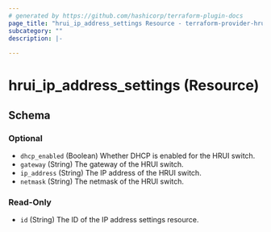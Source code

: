 ```yaml
---
# generated by https://github.com/hashicorp/terraform-plugin-docs
page_title: "hrui_ip_address_settings Resource - terraform-provider-hrui"
subcategory: ""
description: |-
  
---
```


# hrui_ip_address_settings (Resource)





<!-- schema generated by tfplugindocs -->
## Schema

### Optional

- `dhcp_enabled` (Boolean) Whether DHCP is enabled for the HRUI switch.
- `gateway` (String) The gateway of the HRUI switch.
- `ip_address` (String) The IP address of the HRUI switch.
- `netmask` (String) The netmask of the HRUI switch.

### Read-Only

- `id` (String) The ID of the IP address settings resource.
